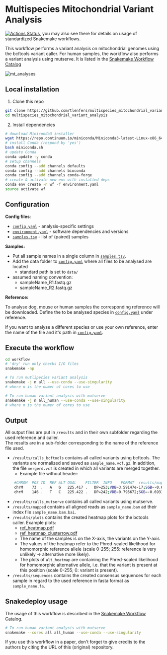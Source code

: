 # Multispecies Mitochondrial Variant Analysis 
 [![Actions Status](https://github.com/TLenfers/multispecies_mitochondrial_variant_analysis/workflows/Linting/badge.svg)](https://github.com/TLenfers/multispecies_mitochondrial_variant_analysis/actions), you may also see there for details on usage of standardized Snakemake workflows.
 
This workflow performs a variant analysis on mitochondrial genomes using the bcftools variant caller.
For human samples, the workflow also performs a variant analysis using mutserve. It is listed in the [Snakemake Workflow Catalog](https://snakemake.github.io/snakemake-workflow-catalog?usage=TLenfers/multispecies_mitochondrial_variant_analysis)
 
![mt_analyses](https://user-images.githubusercontent.com/14835042/160993253-1d3b1392-fe7e-4933-b105-d8e5036b8f48.png)
 
## Local installation
1. Clone this repo
```bash
git clone https://github.com/tlenfers/multispecies_mitochondrial_variant_analysis.git
cd multispecies_mitochondrial_variant_analysis
```

2. Install dependencies
```bash
# download Miniconda3 installer
wget https://repo.continuum.io/miniconda/Miniconda3-latest-Linux-x86_64.sh -O miniconda.sh
# install Conda (respond by 'yes')
bash miniconda.sh
# update Conda
conda update -y conda
# setup channels 
conda config --add channels defaults
conda config --add channels bioconda
conda config --add channels conda-forge
# create & activate new env with installed deps
conda env create -n wf -f environment.yaml
source activate wf
```
## Configuration
**Config files**:

  - [`config.yaml`](config/config.yaml) - analysis-specific settings 
  - [`environment.yaml`](environment.yaml) - software dependencies and versions
  - [`samples.tsv`](config/samples.tsv) - list of (paired) samples

**Samples:**

  - Put all sample names in a single column in [`samples.tsv`](/config/samples.tsv).
  - Add the data folder to [`config.yaml`](config/config.yaml) where all files to be analysed are located
    - standard path is set to `data/` 
  - assumed naming convention:
    - sampleName_R1.fastq.gz
    - sampleName_R2.fastq.gz

**Reference:**

To analyse dog, mouse or human samples the corresponding reference will be downloaded.
Define the to be analysed species in [`config.yaml`](/config/config.yaml) under reference.

If you want to analyse a different species or use your own reference, enter the name of the file and it's path in [`config.yaml`](config/config.yaml).

## Execute the workflow
```bash
cd workflow
# 'dry' run only checks I/O files
snakemake -np

# To run mutlipecies variant analysis
snakemake -j n all --use-conda --use-singularity
# where n is the numer of cores to use

# To run human variant analysis with mutserve
snakemake -j n all_human --use-conda --use-singularity
# where n is the numer of cores to use
```


## Output
All output files are put in `/results` and in their own subfolder regarding the used reference and caller.  
The results are in a sub-folder corresponding to the name of the reference file used.  
- `/results/calls_bcftools` contains all called variants using bcftools. The variants are normalized and saved as `sample_name.vcf.gz`. In addition, the file `mergerd.vcf` is created in which all variants are merged together.
  - Example file without header:
```bash
    #CHROM	POS	ID	REF	ALT	QUAL	FILTER	INFO	FORMAT	results/mapped/human/sample_name.bam
    chrM	73	.	A	G	225.417	.	DP=253;VDB=3.59147e-17;SGB=-0.693147;MQSBZ=0;FS=0;MQ0F=0;AC=1;AN=1;DP4=0,0,240,5;MQ=60	GT:PL	1:255,0
    chrM	146	.	T	C	225.422	.	DP=242;VDB=0.795672;SGB=-0.693147;MQSBZ=0;FS=0;MQ0F=0;AC=1;AN=1;DP4=0,0,165,52;MQ=60	GT:PL	1:255,0
```   
- `/results/calls_mutserve` contains all called variants using mutserve.
- `/results/mapped` contains all aligned reads as `sample_name.bam` ad their index file `sample_name.bam.bai`. 
- `/results/plots` contains the created heatmap plots for the bctools caller. Example plots:
  - [ref_heatmap.pdf](https://github.com/TLenfers/multispecies_mitochondrial_variant_analysis/files/8382839/ref_heatmap.pdf)
  - [ref_heatmap_clusterrow.pdf](https://github.com/TLenfers/multispecies_mitochondrial_variant_analysis/files/8382840/ref_heatmap_clusterrow.pdf)
  - The name of the samples is on the X-axis, the variants on the Y-axis
  - The values of the heatmap refer to the Phred-scaled likelihood for homomorphic reference allele (scale 0-255; 255: reference is very unlikely -> alternative more likely).
  - The plots of `alt_heatmap` are containing the Phred-scaled likelihood for homomorphic alternative allele, i.e. that the variant is present at this position (scale 0-255; 0: variant is present).
- `/results/sequences` contains the created consensus sequences for each sample in regard to the used reference in fasta format as `sample_name.fa`.

## Snakedeploy usage
The usage of this workflow is described in the [Snakemake Workflow Catalog](https://snakemake.github.io/snakemake-workflow-catalog?usage=TLenfers/multispecies_mitochondrial_variant_analysis).
```bash
# To run human variant analysis with mutserve
snakemake --cores all all_human --use-conda --use-singularity 
```

If you use this workflow in a paper, don't forget to give credits to the authors by citing the URL of this (original) repository.

